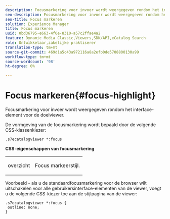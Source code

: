 ```yaml
---
description: Focusmarkering voor invoer wordt weergegeven rondom het interface-element voor de doelviewer.
seo-description: Focusmarkering voor invoer wordt weergegeven rondom het interface-element voor de doelviewer.
seo-title: Focus markeren
solution: Experience Manager
title: Focus markeren
uuid: 0bd36795-e663-4f0e-8310-a57c2ffae4a2
feature: Dynamic Media Classic,Viewers,SDK/API,eCatalog Search
role: Ontwikkelaar,zakelijke praktiserer
translation-type: tm+mt
source-git-commit: 469d1a5c43a972116a8a2efb0de5708800130a99
workflow-type: tm+mt
source-wordcount: '98'
ht-degree: 0%

---
```



# Focus markeren{#focus-highlight}

Focusmarkering voor invoer wordt weergegeven rondom het interface-element voor de doelviewer.

<!--<a id="section_E8B3D0BF9FF548F188F717D6EA65EC32"></a>-->

De vormgeving van de focusmarkering wordt bepaald door de volgende CSS-klassenkiezer:

```
.s7ecatalogviewer *:focus
```

**CSS-eigenschappen van focusmarkering**

<table id="table_C48C56E696304C9BAFEE71BA9EA9A174"> 
 <tbody> 
  <tr> 
   <td colname="col1"> <p> <span class="codeph"> overzicht  </span> </p> </td> 
   <td colname="col2"> <p> Focus markeerstijl. </p> </td> 
  </tr> 
 </tbody> 
</table>

Voorbeeld - als u de standaardfocusmarkering voor de browser wilt uitschakelen voor alle gebruikersinterface-elementen van de viewer, voegt u de volgende CSS-kiezer toe aan de stijlpagina van de viewer:

```
.s7ecatalogviewer *:focus { 
 outline: none; 
}
```

